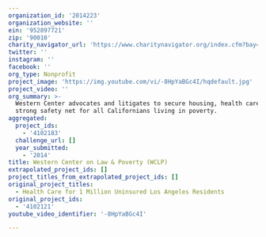 ```yaml
---
organization_id: '2014223'
organization_website: ''
ein: '952897721'
zip: '90010'
charity_navigator_url: 'https://www.charitynavigator.org/index.cfm?bay=search.profile&ein=952897721'
twitter: ''
instagram: ''
facebook: ''
org_type: Nonprofit
project_image: 'https://img.youtube.com/vi/-8HpYaBGc4I/hqdefault.jpg'
project_video: ''
org_summary: >-
  Western Center advocates and litigates to secure housing, health care and a
  strong safety net for all Californians living in poverty.
aggregated:
  project_ids:
    - '4102183'
  challenge_url: []
  year_submitted:
    - '2014'
title: Western Center on Law & Poverty (WCLP)
extrapolated_project_ids: []
project_titles_from_extrapolated_project_ids: []
original_project_titles:
  - Health Care for 1 Million Uninsured Los Angeles Residents
original_project_ids:
  - '4102121'
youtube_video_identifier: '-8HpYaBGc4I'

---
```

